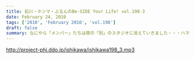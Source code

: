 ```yaml
---
title: 石川・ホンマ・ぶるんのBe-SIDE Your Life! vol.198-3
date: February 24, 2010
tags: ['2010', 'February 2010', 'vol.198']
draft: false
summary: なにやら「メンバー」たちは夜の「別」のスタジオに消えていきました・・・ハマっているらしいです。NAMAE
---
```


http://project-phi.ddo.jp/ishikawa/ishikawa198_3.mp3